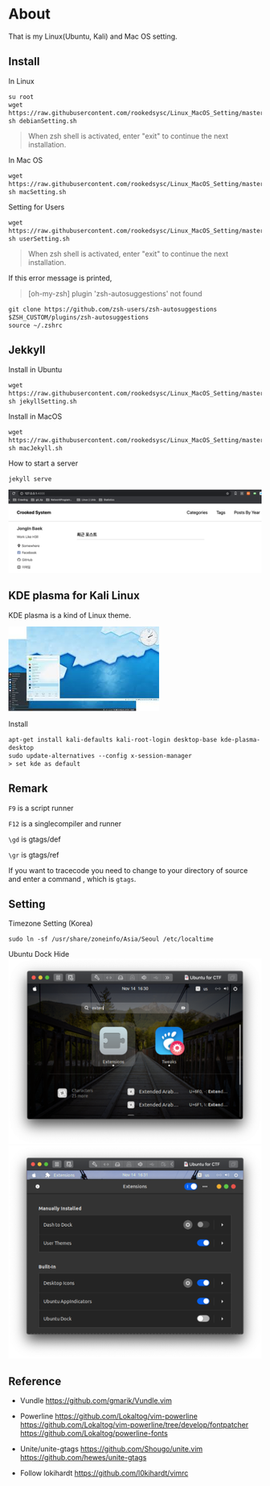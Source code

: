 About
=====
That is my Linux(Ubuntu, Kali) and Mac OS setting.

Install
-------
In Linux

	su root
	wget https://raw.githubusercontent.com/rookedsysc/Linux_MacOS_Setting/master/debianSetting.sh
	sh debianSetting.sh

> When zsh shell is activated, enter "exit" to continue the next installation.
				
In Mac OS 
	
	wget https://raw.githubusercontent.com/rookedsysc/Linux_MacOS_Setting/master/macSetting.sh 
	sh macSetting.sh

Setting for Users 

	wget https://raw.githubusercontent.com/rookedsysc/Linux_MacOS_Setting/master/userSetting.sh
	sh userSetting.sh

> When zsh shell is activated, enter "exit" to continue the next installation.

If this error message is printed,
> [oh-my-zsh] plugin 'zsh-autosuggestions' not found

	git clone https://github.com/zsh-users/zsh-autosuggestions $ZSH_CUSTOM/plugins/zsh-autosuggestions
	source ~/.zshrc

Jekkyll 
------
Install in Ubuntu

	wget https://raw.githubusercontent.com/rookedsysc/Linux_MacOS_Setting/master/jekyllSetting.sh
	sh jekyllSetting.sh

Install in MacOS

	wget https://raw.githubusercontent.com/rookedsysc/Linux_MacOS_Setting/master/macJekyll.sh
	sh macJekyll.sh

How to start a server

	jekyll serve

![jekyllServe](./imgSrc/jekyllServe.png)

KDE plasma for Kali Linux
-------
KDE plasma is a kind of Linux theme.

![KDE plasma](./imgSrc/KDEplasma.jpeg)
	
Install 
	
	apt-get install kali-defaults kali-root-login desktop-base kde-plasma-desktop
	sudo update-alternatives --config x-session-manager 
	> set kde as default

Remark
------
`F9` is a script runner

`F12` is a singlecompiler and runner

`\gd` is gtags/def 

`\gr` is gtags/ref 

If you want to tracecode you need to change to your directory of source
and enter a command , which is `gtags`. 

Setting
-------
Timezone Setting (Korea)

	sudo ln -sf /usr/share/zoneinfo/Asia/Seoul /etc/localtime

Ubuntu Dock Hide
![Dock](./imgSrc/Dock_1.png)
![Dock](./imgSrc/Dock_2.png)

Reference
---------
+ Vundle
https://github.com/gmarik/Vundle.vim

+ Powerline
https://github.com/Lokaltog/vim-powerline
https://github.com/Lokaltog/vim-powerline/tree/develop/fontpatcher
https://github.com/Lokaltog/powerline-fonts

+ Unite/unite-gtags
https://github.com/Shougo/unite.vim
https://github.com/hewes/unite-gtags

+ Follow lokihardt
https://github.com/l0kihardt/vimrc
